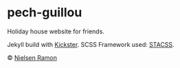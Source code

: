 pech-guillou
============

Holiday house website for friends.

Jekyll build with [Kickster](http://nielsenramon.com/kickster).
SCSS Framework used: [STACSS](http://stacss.nielsenramon.com).

&copy; [Nielsen Ramon](http://nielsenramon.com)
